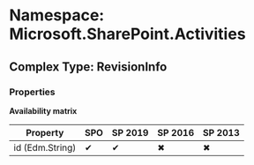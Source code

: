 # Namespace: Microsoft.SharePoint.Activities

## Complex Type: RevisionInfo

### Properties

**Availability matrix**

Property | SPO | SP 2019 | SP 2016 | SP 2013
----------|-----|---------|---------|--------
id (Edm.String) | ✔ | ✔ | ✖ | ✖

